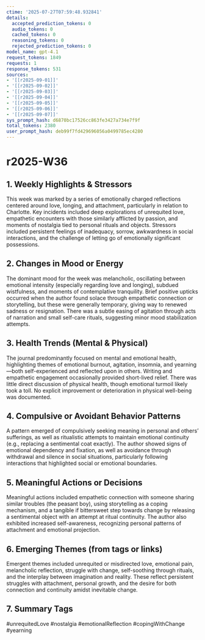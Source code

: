 ```yaml
---
ctime: '2025-07-27T07:59:48.932841'
details:
  accepted_prediction_tokens: 0
  audio_tokens: 0
  cached_tokens: 0
  reasoning_tokens: 0
  rejected_prediction_tokens: 0
model_name: gpt-4.1
request_tokens: 1849
requests: 1
response_tokens: 531
sources:
- '[[r2025-09-01]]'
- '[[r2025-09-02]]'
- '[[r2025-09-03]]'
- '[[r2025-09-04]]'
- '[[r2025-09-05]]'
- '[[r2025-09-06]]'
- '[[r2025-09-07]]'
sys_prompt_hash: d6870bc17526cc863fe3427a734e7f9f
total_tokens: 2380
user_prompt_hash: deb99f7fd429696056a0499785ec4280
---
```

# r2025-W36

## 1. Weekly Highlights & Stressors

This week was marked by a series of emotionally charged reflections centered around love, longing, and attachment, particularly in relation to Charlotte. Key incidents included deep explorations of unrequited love, empathetic encounters with those similarly afflicted by passion, and moments of nostalgia tied to personal rituals and objects. Stressors included persistent feelings of inadequacy, sorrow, awkwardness in social interactions, and the challenge of letting go of emotionally significant possessions.

## 2. Changes in Mood or Energy

The dominant mood for the week was melancholic, oscillating between emotional intensity (especially regarding love and longing), subdued wistfulness, and moments of contemplative tranquility. Brief positive upticks occurred when the author found solace through empathetic connection or storytelling, but these were generally temporary, giving way to renewed sadness or resignation. There was a subtle easing of agitation through acts of narration and small self-care rituals, suggesting minor mood stabilization attempts.

## 3. Health Trends (Mental & Physical)

The journal predominantly focused on mental and emotional health, highlighting themes of emotional burnout, agitation, insomnia, and yearning—both self-experienced and reflected upon in others. Writing and empathetic engagement occasionally provided short-lived relief. There was little direct discussion of physical health, though emotional turmoil likely took a toll. No explicit improvement or deterioration in physical well-being was documented.

## 4. Compulsive or Avoidant Behavior Patterns

A pattern emerged of compulsively seeking meaning in personal and others’ sufferings, as well as ritualistic attempts to maintain emotional continuity (e.g., replacing a sentimental coat exactly). The author showed signs of emotional dependency and fixation, as well as avoidance through withdrawal and silence in social situations, particularly following interactions that highlighted social or emotional boundaries.

## 5. Meaningful Actions or Decisions

Meaningful actions included empathetic connection with someone sharing similar troubles (the peasant boy), using storytelling as a coping mechanism, and a tangible if bittersweet step towards change by releasing a sentimental object with an attempt at ritual continuity. The author also exhibited increased self-awareness, recognizing personal patterns of attachment and emotional projection.

## 6. Emerging Themes (from tags or links)

Emergent themes included unrequited or misdirected love, emotional pain, melancholic reflection, struggle with change, self-soothing through rituals, and the interplay between imagination and reality. These reflect persistent struggles with attachment, personal growth, and the desire for both connection and continuity amidst inevitable change.

## 7. Summary Tags

#unrequitedLove #nostalgia #emotionalReflection #copingWithChange #yearning